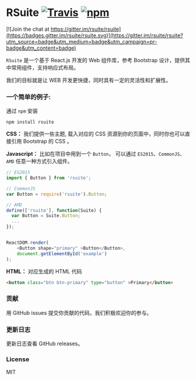 # RSuite  [![Travis][build-badge]][build] [![npm][npm-badge]][npm]

[![Join the chat at https://gitter.im/rsuite/rsuite](https://badges.gitter.im/rsuite/rsuite.svg)](https://gitter.im/rsuite/rsuite?utm_source=badge&utm_medium=badge&utm_campaign=pr-badge&utm_content=badge)


`RSuite` 是一个基于 React.js 开发的 Web 组件库，参考 Bootstrap 设计，提供其中常用组件，支持响应式布局。

我们的目标就是让 WEB 开发更快捷，同时具有一定的灵活性和扩展性。



### 一个简单的例子:


通过 `npm` 安装

```
npm install rsuite
```

**CSS：** 我们提供一些主题, 载入对应的 CSS 资源到你的页面中，同时你也可以直接引用 Bootstrap 的 CSS 。


**Javascript：** 比如在项目中用到一个 `Button`， 可以通过 `ES2015`、`CommonJS`、`AMD` 任意一种方式引入组件。
```js
// ES2015
import { Button } from 'rsuite';

// CommonJS
var Button = require('rsuite').Button;

// AMD
define(['rsuite'], function(Suite) {
  var Button = Suite.Button;
  ...
});


ReactDOM.render(
    <Button shape="primary" >Button</Button>,
    document.getElementById('example')
);
```

**HTML：** 对应生成的 HTML 代码
```html
<button class="btn btn-primary" type="button" >Primary</button>
```


### 贡献

用 GitHub issues 提交你贡献的代码，我们积极欢迎你的参与。

###  更新日志

更新日志查看  GitHub releases。

### License

MIT


[build-badge]: https://travis-ci.org/rsuite/rsuite.svg?branch=master
[build]: https://travis-ci.org/rsuite/rsuite


[npm-badge]: https://badge.fury.io/js/rsuite.svg
[npm]: http://badge.fury.io/js/rsuite
